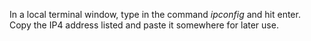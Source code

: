 In a local terminal window, type in the command *ipconfig* and hit enter.  Copy the IP4 address listed and paste it somewhere for later use.